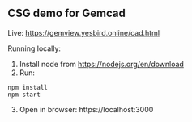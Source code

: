 ## CSG demo for Gemcad

Live: https://gemview.yesbird.online/cad.html

Running locally:
1. Install node from https://nodejs.org/en/download
2. Run:
```
npm install
npm start
```
3. Open in browser: https://localhost:3000

